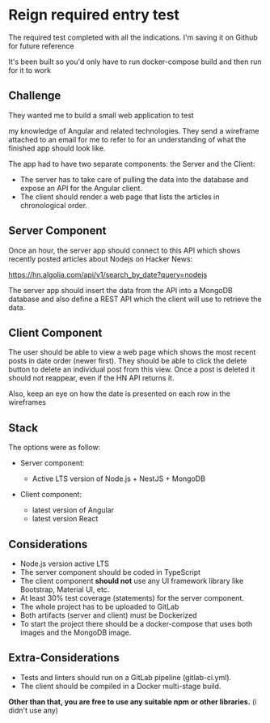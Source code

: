 # Reign required entry test

The required test completed with all the indications. I'm saving it on Github for future reference

It's been built so you'd only have to run docker-compose build and then run for it to work

## Challenge

They wanted me to build a small web application to test

my knowledge of Angular and related technologies.
They send a wireframe attached to an email for me to refer to for an understanding of what the finished app should look like.

The app had to have two separate components: the Server and the Client:
- The server has to take care of pulling the data into the
database and expose an API for the Angular client. 
- The client should render a web page that lists the articles in chronological order.

## Server Component

Once an hour, the server app should connect to this API which shows recently posted articles about Nodejs on Hacker News:

https://hn.algolia.com/api/v1/search_by_date?query=nodejs

The server app should insert the data from the API into a MongoDB database and also define a REST API which the client will use to retrieve the data.

## Client Component

The user should be able to view a web page which shows the most recent posts in date order (newer first). They should be able to click the delete button to delete an individual post from this view. Once a post is deleted it should not reappear, even if the HN API returns it. 

Also, keep an eye on how the date is presented on each row in the wireframes

## Stack

The options were as follow:

- Server component: 
  - Active LTS version of Node.js + NestJS + MongoDB

- Client component: 
  - latest version of Angular
  - latest version React

## Considerations

- Node.js version active LTS
- The server component should be coded in TypeScript
- The client component **should not** use any UI framework library like Bootstrap, Material UI, etc.
- At least 30% test coverage (statements) for the server component.
- The whole project has to be uploaded to GitLab
- Both artifacts (server and client) must be Dockerized
- To start the project there should be a docker-compose that uses both images and the MongoDB image.

## Extra-Considerations

- Tests and linters should run on a GitLab pipeline (gitlab-ci.yml).
- The client should be compiled in a Docker multi-stage build.

**Other than that, you are free to use any suitable npm or other libraries.** (i didn't use any)